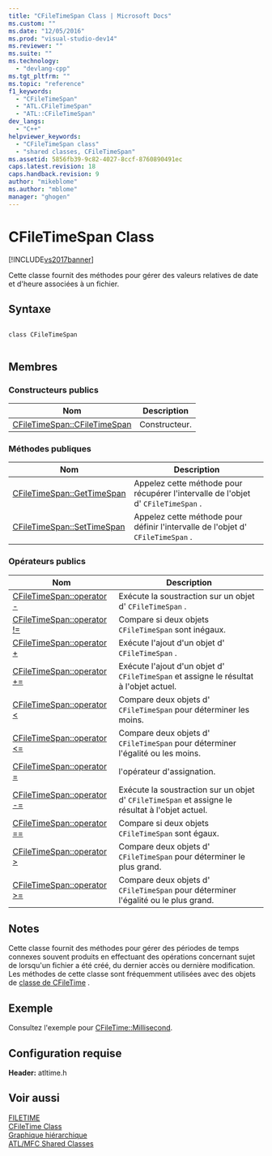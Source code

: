 ```yaml
---
title: "CFileTimeSpan Class | Microsoft Docs"
ms.custom: ""
ms.date: "12/05/2016"
ms.prod: "visual-studio-dev14"
ms.reviewer: ""
ms.suite: ""
ms.technology: 
  - "devlang-cpp"
ms.tgt_pltfrm: ""
ms.topic: "reference"
f1_keywords: 
  - "CFileTimeSpan"
  - "ATL.CFileTimeSpan"
  - "ATL::CFileTimeSpan"
dev_langs: 
  - "C++"
helpviewer_keywords: 
  - "CFileTimeSpan class"
  - "shared classes, CFileTimeSpan"
ms.assetid: 5856fb39-9c82-4027-8ccf-8760890491ec
caps.latest.revision: 18
caps.handback.revision: 9
author: "mikeblome"
ms.author: "mblome"
manager: "ghogen"
---
```

# CFileTimeSpan Class
[!INCLUDE[vs2017banner](../../assembler/inline/includes/vs2017banner.md)]

Cette classe fournit des méthodes pour gérer des valeurs relatives de date et d'heure associées à un fichier.  
  
## Syntaxe  
  
```  
  
class CFileTimeSpan  
  
```  
  
## Membres  
  
### Constructeurs publics  
  
|Nom|Description|  
|---------|-----------------|  
|[CFileTimeSpan::CFileTimeSpan](../Topic/CFileTimeSpan::CFileTimeSpan.md)|Constructeur.|  
  
### Méthodes publiques  
  
|Nom|Description|  
|---------|-----------------|  
|[CFileTimeSpan::GetTimeSpan](../Topic/CFileTimeSpan::GetTimeSpan.md)|Appelez cette méthode pour récupérer l'intervalle de l'objet d' `CFileTimeSpan` .|  
|[CFileTimeSpan::SetTimeSpan](../Topic/CFileTimeSpan::SetTimeSpan.md)|Appelez cette méthode pour définir l'intervalle de l'objet d' `CFileTimeSpan` .|  
  
### Opérateurs publics  
  
|Nom|Description|  
|---------|-----------------|  
|[CFileTimeSpan::operator \-](../Topic/CFileTimeSpan::operator%20-.md)|Exécute la soustraction sur un objet d' `CFileTimeSpan` .|  
|[CFileTimeSpan::operator \!\=](../Topic/CFileTimeSpan::operator%20!=.md)|Compare si deux objets `CFileTimeSpan` sont inégaux.|  
|[CFileTimeSpan::operator \+](../Topic/CFileTimeSpan::operator%20+.md)|Exécute l'ajout d'un objet d' `CFileTimeSpan` .|  
|[CFileTimeSpan::operator \+\=](../Topic/CFileTimeSpan::operator%20+=.md)|Exécute l'ajout d'un objet d' `CFileTimeSpan` et assigne le résultat à l'objet actuel.|  
|[CFileTimeSpan::operator \<](../Topic/CFileTimeSpan::operator%20%3C.md)|Compare deux objets d' `CFileTimeSpan` pour déterminer les moins.|  
|[CFileTimeSpan::operator \<\=](../Topic/CFileTimeSpan::operator%20%3C=.md)|Compare deux objets d' `CFileTimeSpan` pour déterminer l'égalité ou les moins.|  
|[CFileTimeSpan::operator \=](../Topic/CFileTimeSpan::operator%20=.md)|l'opérateur d'assignation.|  
|[CFileTimeSpan::operator \-\=](../Topic/CFileTimeSpan::operator%20-=.md)|Exécute la soustraction sur un objet d' `CFileTimeSpan` et assigne le résultat à l'objet actuel.|  
|[CFileTimeSpan::operator \=\=](../Topic/CFileTimeSpan::operator%20==.md)|Compare si deux objets `CFileTimeSpan` sont égaux.|  
|[CFileTimeSpan::operator \>](../Topic/CFileTimeSpan::operator%20%3E.md)|Compare deux objets d' `CFileTimeSpan` pour déterminer le plus grand.|  
|[CFileTimeSpan::operator \>\=](../Topic/CFileTimeSpan::operator%20%3E=.md)|Compare deux objets d' `CFileTimeSpan` pour déterminer l'égalité ou le plus grand.|  
  
## Notes  
 Cette classe fournit des méthodes pour gérer des périodes de temps connexes souvent produits en effectuant des opérations concernant sujet de lorsqu'un fichier a été créé, du dernier accès ou dernière modification.  Les méthodes de cette classe sont fréquemment utilisées avec des objets de [classe de CFileTime](../../atl-mfc-shared/reference/cfiletime-class.md) .  
  
## Exemple  
 Consultez l'exemple pour [CFileTime::Millisecond](../Topic/CFileTime::Millisecond.md).  
  
## Configuration requise  
 **Header:** atltime.h  
  
## Voir aussi  
 [FILETIME](http://msdn.microsoft.com/library/windows/desktop/ms724284)   
 [CFileTime Class](../../atl-mfc-shared/reference/cfiletime-class.md)   
 [Graphique hiérarchique](../../mfc/hierarchy-chart.md)   
 [ATL\/MFC Shared Classes](../../atl-mfc-shared/atl-mfc-shared-classes.md)